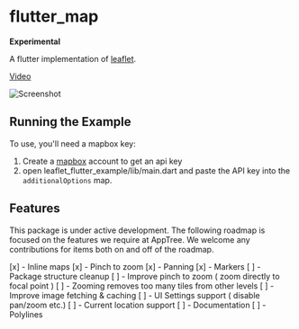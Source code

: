 # flutter_map

**Experimental**

A flutter implementation of [leaflet].

[Video](https://drive.google.com/file/d/14srd4ERdgRr68TtLmG6Aho9L1pGOyFF7/view?usp=sharing)

![Screenshot](https://i.imgur.com/10mBN86.png)

## Running the Example

To use, you'll need a mapbox key:

1. Create a [mapbox] account to get an api key
2. open leaflet_flutter_example/lib/main.dart and paste the API key into the
`additionalOptions` map.

[leaflet]: http://leafletjs.com/
[mapbox]: https://www.mapbox.com/



## Features
This package is under active development. 
The following roadmap is focused on the features we require at AppTree. We welcome
any contributions for items both on and off of the roadmap.

[x] - Inline maps
[x] - Pinch to zoom
[x] - Panning
[x] - Markers
[ ] - Package structure cleanup
[ ] - Improve pinch to zoom ( zoom directly to focal point )
[ ] - Zooming removes too many tiles from other levels
[ ] - Improve image fetching & caching
[ ] - UI Settings support ( disable pan/zoom etc.)
[ ] - Current location support
[ ] - Documentation
[ ] - Polylines

